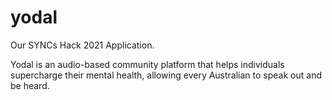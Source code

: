 # yodal
Our SYNCs Hack 2021 Application.

Yodal is an audio-based community platform that helps individuals supercharge their mental health, allowing every Australian to speak out and be heard.
